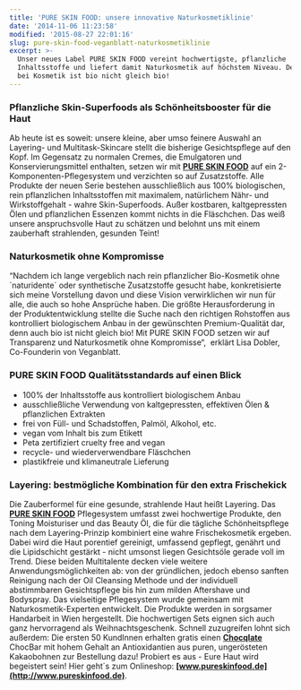 ```yaml
---
title: 'PURE SKIN FOOD: unsere innovative Naturkosmetiklinie'
date: '2014-11-06 11:23:58'
modified: '2015-08-27 22:01:16'
slug: pure-skin-food-veganblatt-naturkosmetiklinie
excerpt: >-
  Unser neues Label PURE SKIN FOOD vereint hochwertigste, pflanzliche
  Inhaltsstoffe und liefert damit Naturkosmetik auf höchstem Niveau. Denn auch
  bei Kosmetik ist bio nicht gleich bio!
---
```


### Pflanzliche Skin-Superfoods als Schönheitsbooster für die Haut

Ab heute ist es soweit: unsere kleine, aber umso feinere Auswahl an Layering- und Multitask-Skincare stellt die bisherige Gesichtspflege auf den Kopf. Im Gegensatz zu normalen Cremes, die Emulgatoren und Konservierungsmittel enthalten, setzen wir mit **[PURE SKIN FOOD](http://www.pureskinfood.de/)** auf ein 2-Komponenten-Pflegesystem und verzichten so auf Zusatzstoffe. Alle Produkte der neuen Serie bestehen ausschließlich aus 100% biologischen, rein pflanzlichen Inhaltsstoffen mit maximalem, natürlichem Nähr- und Wirkstoffgehalt - wahre Skin-Superfoods. Außer kostbaren, kaltgepressten Ölen und pflanzlichen Essenzen kommt nichts in die Fläschchen. Das weiß unsere anspruchsvolle Haut zu schätzen und belohnt uns mit einem zauberhaft strahlenden, gesunden Teint!

### Naturkosmetik ohne Kompromisse

“Nachdem ich lange vergeblich nach rein pflanzlicher Bio-Kosmetik ohne \`naturidente´ oder synthetische Zusatzstoffe gesucht habe, konkretisierte sich meine Vorstellung davon und diese Vision verwirklichen wir nun für alle, die auch so hohe Ansprüche haben. Die größte Herausforderung in der Produktentwicklung stellte die Suche nach den richtigen Rohstoffen aus kontrolliert biologischem Anbau in der gewünschten Premium-Qualität dar, denn auch bio ist nicht gleich bio! Mit PURE SKIN FOOD setzen wir auf Transparenz und Naturkosmetik ohne Kompromisse“,  erklärt Lisa Dobler, Co-Founderin von Veganblatt.

### PURE SKIN FOOD Qualitätsstandards auf einen Blick

*   100% der Inhaltsstoffe aus kontrolliert biologischem Anbau
*   ausschließliche Verwendung von kaltgepressten, effektiven Ölen & pflanzlichen Extrakten
*   frei von Füll- und Schadstoffen, Palmöl, Alkohol, etc.
*   vegan vom Inhalt bis zum Etikett
*   Peta zertifiziert cruelty free and vegan
*   recycle- und wiederverwendbare Fläschchen
*   plastikfreie und klimaneutrale Lieferung

[<!-- Image removed (no copyright): shop-leiste.jpg -->](https://www.veganblatt.com/i/shop-leiste.jpg)

### Layering: bestmögliche Kombination für den extra Frischekick

Die Zauberformel für eine gesunde, strahlende Haut heißt Layering. Das [**PURE SKIN FOOD**](http://www.pureskinfood.de/) Pflegesystem umfasst zwei hochwertige Produkte, den Toning Moisturiser und das Beauty Öl, die für die tägliche Schönheitspflege nach dem Layering-Prinzip kombiniert eine wahre Frischekosmetik ergeben. Dabei wird die Haut porentief gereinigt, umfassend gepflegt, genährt und die Lipidschicht gestärkt - nicht umsonst liegen Gesichtsöle gerade voll im Trend. Diese beiden Multitalente decken viele weitere Anwendungsmöglichkeiten ab: von der gründlichen, jedoch ebenso sanften Reinigung nach der Oil Cleansing Methode und der individuell abstimmbaren Gesichtspflege bis hin zum milden Aftershave und Bodyspray. Das vielseitige Pflegesystem wurde gemeinsam mit Naturkosmetik-Experten entwickelt. Die Produkte werden in sorgsamer Handarbeit in Wien hergestellt. Die hochwertigen Sets eignen sich auch ganz hervorragend als Weihnachtsgeschenk. Schnell zuzugreifen lohnt sich außerdem: Die ersten 50 KundInnen erhalten gratis einen **[Chocqlate](https://www.chocqlate.com/)** ChocBar mit hohem Gehalt an Antioxidantien aus puren, ungerösteten Kakaobohnen zur Bestellung dazu! Probiert es aus - Eure Haut wird begeistert sein! Hier geht´s zum Onlineshop: **[www.pureskinfood.de](http://www.pureskinfood.de)**.
